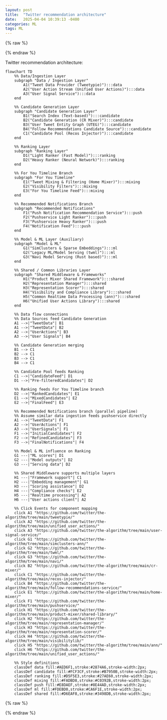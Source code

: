 ```yaml
---
layout: post
title:  "Twitter recommendation architecture"
date:   2025-04-04 10:39:13 -0400
categories: ML
tags: ML
---
```


{% raw %}
<script type="module">
  import mermaid from 'https://cdn.jsdelivr.net/npm/mermaid@11/dist/mermaid.esm.min.mjs';
  mermaid.initialize({ startOnLoad: true });
  document.querySelectorAll('pre > code.language-mermaid').forEach((codeBlock) => {
    codeBlock.parentElement.outerHTML = `<pre class="mermaid">${codeBlock.textContent}</pre>`;
  });
</script>

{% endraw %}

Twitter recommendation architecture:

```mermaid
flowchart TD
    %% Data/Ingestion Layer
    subgraph "Data / Ingestion Layer"
        A1("Tweet Data Provider (Tweetypie)"):::data
        A2("User Action Stream (Unified User Actions)"):::data
        A3("User Signal Service"):::data
    end

    %% Candidate Generation Layer
    subgraph "Candidate Generation Layer"
        B1("Search Index (Text-based)"):::candidate
        B2("Candidate Generation (CR Mixer)"):::candidate
        B3("User Tweet Entity Graph (UTEG)"):::candidate
        B4("Follow Recommendations Candidate Source"):::candidate
        C1("Candidate Pool (Recos Injector)"):::candidate
    end

    %% Ranking Layer
    subgraph "Ranking Layer"
        D1("Light Ranker (Fast Model)"):::ranking
        D2("Heavy Ranker (Neural Network)"):::ranking
    end

    %% For You Timeline Branch
    subgraph "For You Timeline"
        E1("Tweet Mixing & Filtering (Home Mixer)"):::mixing
        E2("Visibility Filters"):::mixing
        E3("For You Timeline Feed"):::mixing
    end

    %% Recommended Notifications Branch
    subgraph "Recommended Notifications"
        F1("Push Notification Recommendation Service"):::push
        F2("Pushservice Light Ranker"):::push
        F3("Pushservice Heavy Ranker"):::push
        F4("Notification Feed"):::push
    end

    %% Model & ML Layer (Auxiliary)
    subgraph "Model & ML"
        G1("SimClusters & Sparse Embeddings"):::ml
        G2("Legacy ML/Model Serving (twml)"):::ml
        G3("Navi Model Serving (Rust based)"):::ml
    end

    %% Shared / Common Libraries Layer
    subgraph "Shared Middleware & Frameworks"
        H1("Product Mixer Shared Framework"):::shared
        H2("Representation Manager"):::shared
        H3("Representation Scorer"):::shared
        H4("Visibility and Compliance Library"):::shared
        H5("Common Realtime Data Processing (ann)"):::shared
        H6("Unified User Actions Library"):::shared
    end

    %% Data flow connections
    %% Data Sources feed Candidate Generation
    A1 -->|"TweetData"| B1
    A1 -->|"TweetData"| B2
    A2 -->|"UserActions"| B3
    A3 -->|"User Signals"| B4

    %% Candidate Generation merging
    B1 --> C1
    B2 --> C1
    B3 --> C1
    B4 --> C1

    %% Candidate Pool feeds Ranking
    C1 -->|"CandidateFeed"| D1
    D1 -->|"Pre-filteredCandidates"| D2

    %% Ranking feeds For You Timeline branch
    D2 -->|"RankedCandidates"| E1
    E1 -->|"MixedCandidates"| E2
    E2 -->|"FinalFeed"| E3

    %% Recommended Notifications branch (parallel pipeline)
    %% Assume similar data ingestion feeds pushservice directly
    A1 -->|"TweetData"| F1
    A2 -->|"UserActions"| F1
    A3 -->|"UserSignals"| F1
    F1 -->|"InitialCandidates"| F2
    F2 -->|"RefinedCandidates"| F3
    F3 -->|"FinalNotifications"| F4

    %% Model & ML influence on Ranking
    G1 ---|"ML scores"| D1
    G2 ---|"Model outputs"| D2
    G3 ---|"Serving data"| D2

    %% Shared Middleware supports multiple layers
    H1 ---|"Framework support"| C1
    H2 ---|"Embedding management"| G1
    H3 ---|"Scoring assistance"| D2
    H4 ---|"Compliance checks"| E2
    H5 ---|"Realtime processing"| A2
    H6 ---|"User actions client"| A2

    %% Click Events for component mapping
    click A1 "https://github.com/twitter/the-algorithm/tree/main/tweetypie/"
    click A2 "https://github.com/twitter/the-algorithm/tree/main/unified_user_actions/"
    click A3 "https://github.com/twitter/the-algorithm/tree/main/user-signal-service/"
    click G1 "https://github.com/twitter/the-algorithm/tree/main/simclusters-ann/"
    click G2 "https://github.com/twitter/the-algorithm/tree/main/twml/"
    click G3 "https://github.com/twitter/the-algorithm/tree/main/navi/"
    click B2 "https://github.com/twitter/the-algorithm/tree/main/cr-mixer/"
    click C1 "https://github.com/twitter/the-algorithm/tree/main/recos-injector/"
    click B4 "https://github.com/twitter/the-algorithm/tree/main/follow-recommendations-service/"
    click E1 "https://github.com/twitter/the-algorithm/tree/main/home-mixer/"
    click F1 "https://github.com/twitter/the-algorithm/tree/main/pushservice/"
    click H1 "https://github.com/twitter/the-algorithm/tree/main/product-mixer/shared-library/"
    click H2 "https://github.com/twitter/the-algorithm/tree/main/representation-manager/"
    click H3 "https://github.com/twitter/the-algorithm/tree/main/representation-scorer/"
    click H4 "https://github.com/twitter/the-algorithm/tree/main/visibilitylib/"
    click H5 "https://github.com/twitter/the-algorithm/tree/main/ann/"
    click H6 "https://github.com/twitter/the-algorithm/tree/main/unified_user_actions/"

    %% Style definitions
    classDef data fill:#AED6F1,stroke:#2874A6,stroke-width:2px;
    classDef candidate fill:#FCF3CF,stroke:#B7950B,stroke-width:2px;
    classDef ranking fill:#D5F5E3,stroke:#27AE60,stroke-width:2px;
    classDef mixing fill:#FADBD8,stroke:#C0392B,stroke-width:2px;
    classDef push fill:#E8DAEF,stroke:#8E44AD,stroke-width:2px;
    classDef ml fill:#FDEBD0,stroke:#CA6F1E,stroke-width:2px;
    classDef shared fill:#D6EAF8,stroke:#3498DB,stroke-width:2px;
```


{% raw %}
<script src="https://giscus.app/client.js"
        data-repo="bobbercheng/blog"
        data-repo-id="R_kgDOLrBZsw"
        data-category="Ideas"
        data-category-id="DIC_kwDOLrBZs84Coy7e"
        data-mapping="pathname"
        data-strict="0"
        data-reactions-enabled="1"
        data-emit-metadata="0"
        data-input-position="bottom"
        data-theme="preferred_color_scheme"
        data-lang="en"
        crossorigin="anonymous"
        async>
</script>
{% endraw %}


[my Resume]: https://bobbercheng.github.io/blog/resume/2024/04/07/Bobber-Resume.html
[my Github]: https://github.com/bobbercheng
[my Linkedin]: https://www.linkedin.com/in/bobbercheng/
[my Kaggle]:   https://www.kaggle.com/bobber
[my Huggingface]: https://huggingface.co/bobber
[My twitter]: https://twitter.com/bobbercheng
